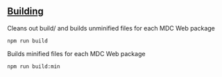 ## [Building](https://github.com/johnam/material-components-web/blob/master/CONTRIBUTING.md#building-mdc-web)

Cleans out build/ and builds unminified files for each MDC Web package

```
npm run build
```

Builds minified files for each MDC Web package

```
npm run build:min
```